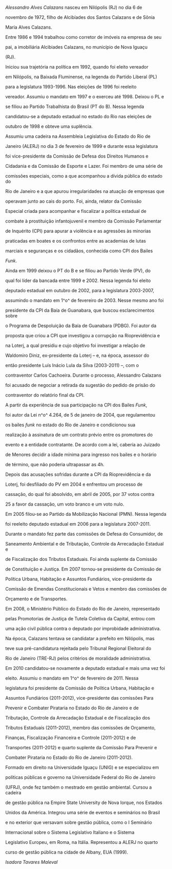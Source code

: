

*Alessandro Alves Calazans* nasceu em Nilópolis (RJ) no dia 6 de

novembro de 1972, filho de Alcibíades dos Santos Calazans e de Sônia

Maria Alves Calazans.



Entre 1986 e 1994 trabalhou como corretor de imóveis na empresa de seu

pai, a imobiliária Alcibiades Calazans, no município de Nova Iguaçu

(RJ).



Iniciou sua trajetória na política em 1992, quando foi eleito vereador

em Nilópolis, na Baixada Fluminense, na legenda do Partido Liberal (PL)

para a legislatura 1993-1996. Nas eleições de 1996 foi reeleito

vereador. Assumiu o mandato em 1997 e o exerceu até 1998. Deixou o PL e

se filiou ao Partido Trabalhista do Brasil (PT do B). Nessa legenda

candidatou-se a deputado estadual no estado do Rio nas eleições de

outubro de 1998 e obteve uma suplência.



Assumiu uma cadeira na Assembleia Legislativa do Estado do Rio de

Janeiro (ALERJ) no dia 3 de fevereiro de 1999 e durante essa legislatura

foi vice-presidente da Comissão de Defesa dos Direitos Humanos e

Cidadania e da Comissão de Esporte e Lazer. Foi membro de uma série de

comissões especiais, como a que acompanhou a dívida pública do estado do

Rio de Janeiro e a que apurou irregularidades na atuação de empresas que

operavam junto ao cais do porto. Foi, ainda, relator da Comissão

Especial criada para acompanhar e fiscalizar a política estadual de

combate à prostituição infantojuvenil e membro da Comissão Parlamentar

de Inquérito (CPI) para apurar a violência e as agressões às minorias

praticadas em boates e os confrontos entre as academias de lutas

marciais e seguranças e os cidadãos, conhecida como CPI dos Bailes

*Funk*.



Ainda em 1999 deixou o PT do B e se filiou ao Partido Verde (PV), do

qual foi líder da bancada entre 1999 e 2002. Nessa legenda foi eleito

deputado estadual em outubro de 2002, para a legislatura 2003-2007,

assumindo o mandato em 1^o^ de fevereiro de 2003. Nesse mesmo ano foi

presidente da CPI da Baía de Guanabara, que buscou esclarecimentos sobre

o Programa de Despoluição da Baía de Guanabara (PDBG). Foi autor da

proposta que criou a CPI que investigou a corrupção na Rioprevidência e

na Loterj, a qual presidiu e cujo objetivo foi investigar a relação de

Waldomiro Diniz, ex-presidente da Loterj – e, na época, assessor do

então presidente Luís Inácio Lula da Silva (2003-2011) –, com o

contraventor Carlos Cachoeira. Durante o processo, Alessandro Calazans

foi acusado de negociar a retirada da sugestão do pedido de prisão do

contraventor do relatório final da CPI.



A partir da experiência de sua participação na CPI dos Bailes *Funk*,

foi autor da Lei n^o^ 4.264, de 5 de janeiro de 2004, que regulamentou

os bailes *funk* no estado do Rio de Janeiro e condicionou sua

realização à assinatura de um contrato prévio entre os promotores do

evento e a entidade contratante. De acordo com a lei, caberia ao Juizado

de Menores decidir a idade mínima para ingresso nos bailes e o horário

de término, que não poderia ultrapassar as 4h.



Depois das acusações sofridas durante a CPI da Rioprevidência e da

Loterj, foi desfiliado do PV em 2004 e enfrentou um processo de

cassação, do qual foi absolvido, em abril de 2005, por 37 votos contra

25 a favor da cassação, um voto branco e um voto nulo.



Em 2005 filou-se ao Partido da Mobilização Nacional (PMN). Nessa legenda

foi reeleito deputado estadual em 2006 para a legislatura 2007-2011.

Durante o mandato fez parte das comissões de Defesa do Consumidor, de

Saneamento Ambiental e de Tributação, Controle da Arrecadação Estadual e

de Fiscalização dos Tributos Estaduais. Foi ainda suplente da Comissão

de Constituição e Justiça. Em 2007 tornou-se presidente da Comissão de

Política Urbana, Habitação e Assuntos Fundiários, vice-presidente da

Comissão de Emendas Constitucionais e Vetos e membro das comissões de

Orçamento e de Transportes.



Em 2008, o Ministério Público do Estado do Rio de Janeiro, representado

pelas Promotorias de Justiça de Tutela Coletiva da Capital, entrou com

uma ação civil pública contra o deputado por improbidade administrativa.

Na época, Calazans tentava se candidatar a prefeito em Nilópolis, mas

teve sua pré-candidatura rejeitada pelo Tribunal Regional Eleitoral do

Rio de Janeiro (TRE-RJ) pelos critérios de moralidade administrativa.



Em 2010 candidatou-se novamente a deputado estadual e mais uma vez foi

eleito. Assumiu o mandato em 1^o^ de fevereiro de 2011. Nessa

legislatura foi presidente da Comissão de Política Urbana, Habitação e

Assuntos Fundiários (2011-2012), vice-presidente das comissões Para

Prevenir e Combater Pirataria no Estado do Rio de Janeiro e de

Tributação, Controle da Arrecadação Estadual e de Fiscalização dos

Tributos Estaduais (2011-2012), membro das comissões de Orçamento,

Finanças, Fiscalização Financeira e Controle (2011-2012) e de

Transportes (2011-2012) e quarto suplente da Comissão Para Prevenir e

Combater Pirataria no Estado do Rio de Janeiro (2011-2012).



Formado em direito na Universidade Iguaçu (UNIG) e se especializou em

políticas públicas e governo na Universidade Federal do Rio de Janeiro

(UFRJ), onde fez também o mestrado em gestão ambiental. Cursou a cadeira

de gestão pública na Empire State University de Nova Iorque, nos Estados

Unidos da América. Integrou uma série de eventos e seminários no Brasil

e no exterior que versavam sobre gestão pública, como o I Seminário

Internacional sobre o Sistema Legislativo Italiano e o Sistema

Legislativo Europeu, em Roma, na Itália. Representou a ALERJ no quarto

curso de gestão pública na cidade de Albany, EUA (1999).



*Isadora Tavares Maleval*



